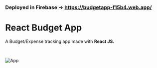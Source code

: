 ### Deployed in Firebase -> https://budgetapp-f15b4.web.app/


# React Budget App
A Budget/Expense tracking app made with **React JS.**

&nbsp;
&nbsp;






![App](https://github.com/Ahmed-51/BudgetApp/assets/71616975/d0e94aa1-eba9-421c-9898-f2ad7beab013)

